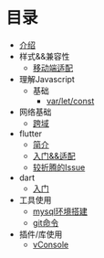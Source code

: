 # 目录

* [介绍](README.md)
* 样式&&兼容性
  * [移动端适配](css/LAYOUT.md)
* 理解Javascript
  * 基础
    * [var/let/const](javascript/base/VAR.md)
* 网络基础
  * [跨域](net/CO.md)
* flutter
  * [简介](flutter/BRIEF.md)
  * [入门&&适配](flutter/PRIMER.md)
  * [较折腾的Issue](flutter/ISSUE.md)
* dart
  * [入门](dart/PRIMER.md)
* 工具使用
  * [mysql环境搭建](tools/MYSQL.md)
  * [git命令](tools/GIT.md)
* 插件/库使用
  * [vConsole](plugins/vConsole.md)